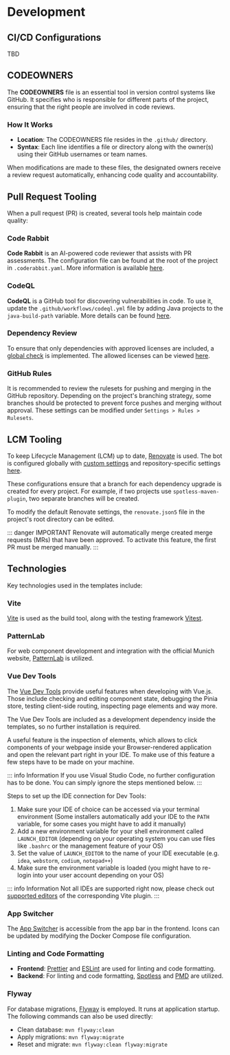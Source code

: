 # Development

## CI/CD Configurations

TBD

## CODEOWNERS

The **CODEOWNERS** file is an essential tool in version control systems like GitHub. It specifies who is responsible for different parts of the project, ensuring that the right people are involved in code reviews.

### How It Works

- **Location**: The CODEOWNERS file resides in the `.github/` directory.
- **Syntax**: Each line identifies a file or directory along with the owner(s) using their GitHub usernames or team names.

When modifications are made to these files, the designated owners receive a review request automatically, enhancing code quality and accountability.

## Pull Request Tooling

When a pull request (PR) is created, several tools help maintain code quality:

### Code Rabbit

**Code Rabbit** is an AI-powered code reviewer that assists with PR assessments. The configuration file can be found at the root of the project in `.coderabbit.yaml`. More information is available [here](https://docs.coderabbit.ai/).

### CodeQL

**CodeQL** is a GitHub tool for discovering vulnerabilities in code. To use it, update the `.github/workflows/codeql.yml` file by adding Java projects to the `java-build-path` variable. More details can be found [here](https://codeql.github.com/).

### Dependency Review

To ensure that only dependencies with approved licenses are included, a [global check](https://github.com/it-at-m/.github/blob/main/workflow-configs/dependency_review.yaml) is implemented. The allowed licenses can be viewed [here](https://opensource.muenchen.de/de/licenses.html#einbindung-in-eigenentwicklungen).

### GitHub Rules

It is recommended to review the rulesets for pushing and merging in the GitHub repository. Depending on the project's branching strategy, some branches should be protected to prevent force pushes and merging without approval. These settings can be modified under `Settings > Rules > Rulesets`.

## LCM Tooling

To keep Lifecycle Management (LCM) up to date, [Renovate](https://docs.renovatebot.com/) is used. The bot is configured globally with [custom settings](https://github.com/it-at-m/.github/tree/main/renovate-configs) and repository-specific settings [here](https://github.com/it-at-m/refarch/blob/main/refarch-tools/refarch-renovate/refarch-renovate-config.json5).

These configurations ensure that a branch for each dependency upgrade is created for every project. For example, if two projects use `spotless-maven-plugin`, two separate branches will be created.

To modify the default Renovate settings, the `renovate.json5` file in the project's root directory can be edited.

::: danger IMPORTANT
Renovate will automatically merge created merge requests (MRs) that have been approved. To activate this feature, the first PR must be merged manually.
:::

## Technologies

Key technologies used in the templates include:

### Vite

[Vite](https://vite.dev/) is used as the build tool, along with the testing framework [Vitest](https://vitest.dev/).

### PatternLab

For web component development and integration with the official Munich website, [PatternLab](https://it-at-m.github.io/muc-patternlab-vue/?path=/docs/getting-started--docs) is utilized.

### Vue Dev Tools

The [Vue Dev Tools](https://devtools.vuejs.org/) provide useful features when developing with Vue.js. Those include checking and editing component state, debugging the Pinia store, testing client-side routing, inspecting page elements and way more.

The Vue Dev Tools are included as a development dependency inside the templates, so no further installation is required.

A useful feature is the inspection of elements, which allows to click components of your webpage inside your Browser-rendered application and open the relevant part right in your IDE.
To make use of this feature a few steps have to be made on your machine.

::: info  Information
If you use Visual Studio Code, no further configuration has to be done. You can simply ignore the steps mentioned below.
:::

Steps to set up the IDE connection for Dev Tools:
1. Make sure your IDE of choice can be accessed via your terminal environment (Some installers automatically add your IDE to the `PATH` variable, for some cases you might have to add it manually)
2. Add a new environment variable for your shell environment called `LAUNCH_EDITOR` (depending on your operating system you can use files like `.bashrc` or the management feature of your OS)
3. Set the value of `LAUNCH_EDITOR` to the name of your IDE executable (e.g. `idea`, `webstorm`, `codium`, `notepad++`)
4. Make sure the environment variable is loaded (you might have to re-login into your user account depending on your OS)

::: info Information
Not all IDEs are supported right now, please check out [supported editors](https://github.com/webfansplz/vite-plugin-vue-inspector?tab=readme-ov-file#supported-editors) of the corresponding Vite plugin.
:::

### App Switcher

The [App Switcher](https://github.com/it-at-m/appswitcher-server/pkgs/container/appswitcher-server) is accessible from the app bar in the frontend. Icons can be updated by modifying the Docker Compose file configuration.

### Linting and Code Formatting

- **Frontend**: [Prettier](https://prettier.io/) and [ESLint](https://eslint.org/) are used for linting and code formatting.
- **Backend**: For linting and code formatting, [Spotless](https://github.com/diffplug/spotless) and [PMD](https://pmd.github.io/) are utilized.

### Flyway

For database migrations, [Flyway](https://documentation.red-gate.com/flyway/getting-started-with-flyway) is employed. It runs at application startup. The following commands can also be used directly:

- Clean database: `mvn flyway:clean`
- Apply migrations: `mvn flyway:migrate`
- Reset and migrate: `mvn flyway:clean flyway:migrate`
